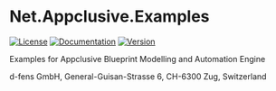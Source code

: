 # Net.Appclusive.Examples
[![License](https://img.shields.io/badge/license-Apache%20License%202.0-blue.svg)](https://github.com/Appclusive/Net.Appclusive.Examples/blob/master/LICENSE)
[![Documentation](https://readthedocs.org/projects/pip/badge/)](http://docs.appclusive.net/en/latest/Examples/)
[![Version](https://img.shields.io/nuget/v/Net.Appclusive.Examples.svg)](https://www.nuget.org/packages/Net.Appclusive.Examples/)

Examples for Appclusive Blueprint Modelling and Automation Engine

d-fens GmbH, General-Guisan-Strasse 6, CH-6300 Zug, Switzerland
